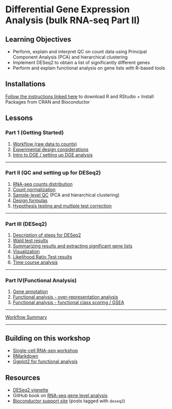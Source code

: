 # Differential Gene Expression Analysis (bulk RNA-seq Part II)

## Learning Objectives

- Perform, explain and interpret QC on count data using Principal Component Analysis (PCA) and hierarchical clustering
- Implement DESeq2 to obtain a list of significantly different genes
- Perform and explain functional analysis on gene lists with R-based tools

## Installations

[Follow the instructions linked here](../README.md#installation-requirements) to download R and RStudio + Install Packages from CRAN and Bioconductor

## Lessons

### Part 1 (Getting Started)
1. [Workflow (raw data to counts)](../lessons/01a_RNAseq_processing_workflow.md)
1. [Experimental design considerations](../lessons/experimental_planning_considerations.md)
1. [Intro to DGE / setting up DGE analysis](../lessons/01b_DGE_setup_and_overview.md)
     
***

### Part II (QC and setting up for DESeq2)
1. [RNA-seq counts distribution](../lessons/01c_RNAseq_count_distribution.md)
1. [Count normalization](../lessons/02_DGE_count_normalization.md)
1. [Sample-level QC](../lessons/03_DGE_QC_analysis.md) (PCA and hierarchical clustering)
1. [Design formulas](../lessons/04a_design_formulas.md)
1. [Hypothesis testing and multiple test correction](../lessons/05a_hypothesis_testing.md)

***

### Part III (DESeq2)
1. [Description of steps for DESeq2](../lessons/04b_DGE_DESeq2_analysis.md)
1. [Wald test results](../lessons/05b_wald_test_results.md)
1. [Summarizing results and extracting significant gene lists](../lessons/05c_summarizing_results.md)
1. [Visualization](../lessons/06_DGE_visualizing_results.md)
1. [Likelihood Ratio Test results](../lessons/08a_DGE_LRT_results.md)
1. [Time course analysis](../lessons/08b_time_course_analyses.md)

***

### Part IV(Functional Analysis)
1. [Gene annotation](../lessons/genomic_annotation.md)
1. [Functional analysis - over-representation analysis](../lessons/10_FA_over-representation_analysis.md)
1. [Functional analysis - functional class scoring / GSEA](../lessons/11_FA_functional_class_scoring.md)

***
   
[Workflow Summary](../lessons/07_DGE_summarizing_workflow.md)

***

## Building on this workshop
* [Single-cell RNA-seq workshop](https://hbctraining.github.io/scRNA-seq/)
* [RMarkdown](https://hbctraining.github.io/Training-modules/Rmarkdown/)
* [Ggplot2 for functional analysis](https://hbctraining.github.io/Training-modules/Tidyverse_ggplot2/lessons/ggplot2.html)

## Resources
* [DESeq2 vignette](http://bioconductor.org/packages/devel/bioc/vignettes/DESeq2/inst/doc/DESeq2.html#theory-behind-deseq2)
* GitHub book on [RNA-seq gene level analysis](http://genomicsclass.github.io/book/pages/rnaseq_gene_level.html)
* [Bioconductor support site](https://support.bioconductor.org/t/deseq2/) (posts tagged with `deseq2`) 
